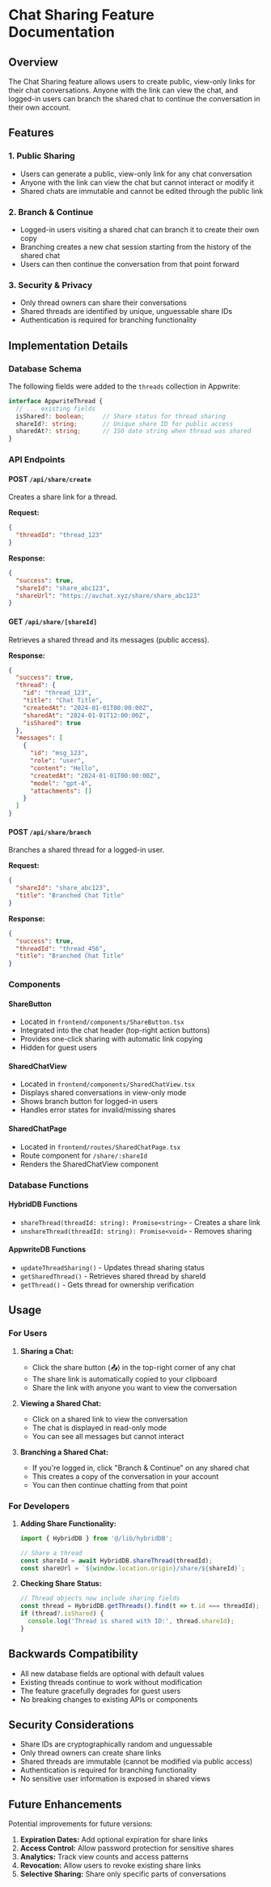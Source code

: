 # Chat Sharing Feature Documentation

## Overview

The Chat Sharing feature allows users to create public, view-only links for their chat conversations. Anyone with the link can view the chat, and logged-in users can branch the shared chat to continue the conversation in their own account.

## Features

### 1. Public Sharing
- Users can generate a public, view-only link for any chat conversation
- Anyone with the link can view the chat but cannot interact or modify it
- Shared chats are immutable and cannot be edited through the public link

### 2. Branch & Continue
- Logged-in users visiting a shared chat can branch it to create their own copy
- Branching creates a new chat session starting from the history of the shared chat
- Users can then continue the conversation from that point forward

### 3. Security & Privacy
- Only thread owners can share their conversations
- Shared threads are identified by unique, unguessable share IDs
- Authentication is required for branching functionality

## Implementation Details

### Database Schema

The following fields were added to the `threads` collection in Appwrite:

```typescript
interface AppwriteThread {
  // ... existing fields
  isShared?: boolean;     // Share status for thread sharing
  shareId?: string;       // Unique share ID for public access
  sharedAt?: string;      // ISO date string when thread was shared
}
```

### API Endpoints

#### POST `/api/share/create`
Creates a share link for a thread.

**Request:**
```json
{
  "threadId": "thread_123"
}
```

**Response:**
```json
{
  "success": true,
  "shareId": "share_abc123",
  "shareUrl": "https://avchat.xyz/share/share_abc123"
}
```

#### GET `/api/share/[shareId]`
Retrieves a shared thread and its messages (public access).

**Response:**
```json
{
  "success": true,
  "thread": {
    "id": "thread_123",
    "title": "Chat Title",
    "createdAt": "2024-01-01T00:00:00Z",
    "sharedAt": "2024-01-01T12:00:00Z",
    "isShared": true
  },
  "messages": [
    {
      "id": "msg_123",
      "role": "user",
      "content": "Hello",
      "createdAt": "2024-01-01T00:00:00Z",
      "model": "gpt-4",
      "attachments": []
    }
  ]
}
```

#### POST `/api/share/branch`
Branches a shared thread for a logged-in user.

**Request:**
```json
{
  "shareId": "share_abc123",
  "title": "Branched Chat Title"
}
```

**Response:**
```json
{
  "success": true,
  "threadId": "thread_456",
  "title": "Branched Chat Title"
}
```

### Components

#### ShareButton
- Located in `frontend/components/ShareButton.tsx`
- Integrated into the chat header (top-right action buttons)
- Provides one-click sharing with automatic link copying
- Hidden for guest users

#### SharedChatView
- Located in `frontend/components/SharedChatView.tsx`
- Displays shared conversations in view-only mode
- Shows branch button for logged-in users
- Handles error states for invalid/missing shares

#### SharedChatPage
- Located in `frontend/routes/SharedChatPage.tsx`
- Route component for `/share/:shareId`
- Renders the SharedChatView component

### Database Functions

#### HybridDB Functions
- `shareThread(threadId: string): Promise<string>` - Creates a share link
- `unshareThread(threadId: string): Promise<void>` - Removes sharing

#### AppwriteDB Functions
- `updateThreadSharing()` - Updates thread sharing status
- `getSharedThread()` - Retrieves shared thread by shareId
- `getThread()` - Gets thread for ownership verification

## Usage

### For Users

1. **Sharing a Chat:**
   - Click the share button (📤) in the top-right corner of any chat
   - The share link is automatically copied to your clipboard
   - Share the link with anyone you want to view the conversation

2. **Viewing a Shared Chat:**
   - Click on a shared link to view the conversation
   - The chat is displayed in read-only mode
   - You can see all messages but cannot interact

3. **Branching a Shared Chat:**
   - If you're logged in, click "Branch & Continue" on any shared chat
   - This creates a copy of the conversation in your account
   - You can then continue chatting from that point

### For Developers

1. **Adding Share Functionality:**
   ```typescript
   import { HybridDB } from '@/lib/hybridDB';
   
   // Share a thread
   const shareId = await HybridDB.shareThread(threadId);
   const shareUrl = `${window.location.origin}/share/${shareId}`;
   ```

2. **Checking Share Status:**
   ```typescript
   // Thread objects now include sharing fields
   const thread = HybridDB.getThreads().find(t => t.id === threadId);
   if (thread?.isShared) {
     console.log('Thread is shared with ID:', thread.shareId);
   }
   ```

## Backwards Compatibility

- All new database fields are optional with default values
- Existing threads continue to work without modification
- The feature gracefully degrades for guest users
- No breaking changes to existing APIs or components

## Security Considerations

- Share IDs are cryptographically random and unguessable
- Only thread owners can create share links
- Shared threads are immutable (cannot be modified via public access)
- Authentication is required for branching functionality
- No sensitive user information is exposed in shared views

## Future Enhancements

Potential improvements for future versions:

1. **Expiration Dates:** Add optional expiration for share links
2. **Access Control:** Allow password protection for sensitive shares
3. **Analytics:** Track view counts and access patterns
4. **Revocation:** Allow users to revoke existing share links
5. **Selective Sharing:** Share only specific parts of conversations
